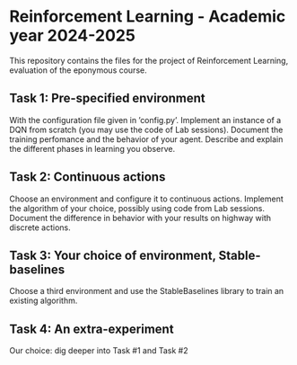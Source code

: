 # Reinforcement Learning - Academic year 2024-2025

This repository contains the files for the project of Reinforcement Learning, evaluation of the eponymous course.

## Task 1: Pre-specified environment
With the configuration file given in ’config.py’. Implement an instance of a
DQN from scratch (you may use the code of Lab sessions). Document the
training perfomance and the behavior of your agent. Describe and
explain the different phases in learning you observe.

## Task 2: Continuous actions
Choose an environment and configure it to continuous actions.
Implement the algorithm of your choice, possibly using code from Lab
sessions. Document the difference in behavior with your results on
highway with discrete actions.

## Task 3: Your choice of environment, Stable-baselines
Choose a third environment and use the StableBaselines library to train
an existing algorithm. 

## Task 4: An extra-experiment
Our choice: dig deeper into Task \#1 and Task \#2